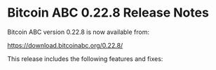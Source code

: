 # Bitcoin ABC 0.22.8 Release Notes

Bitcoin ABC version 0.22.8 is now available from:

  <https://download.bitcoinabc.org/0.22.8/>

This release includes the following features and fixes:
